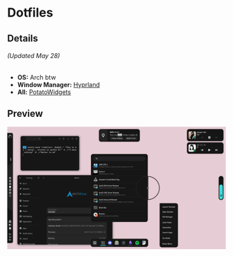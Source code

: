 # Dotfiles

## Details

###### (Updated May 28)

- **OS:** Arch btw
- **Window Manager:** [Hyprland](https://github.com/hyprwm/Hyprland)
- **All:** [PotatoWidgets](https://github.com/T0kyoB0y/PotatoWidgets)

## Preview

![desktop](./img/desktop.png)
